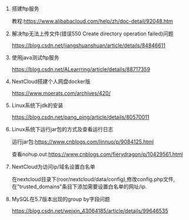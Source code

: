 1. 搭建ftp服务

   教程:https://www.alibabacloud.com/help/zh/doc-detail/92048.htm

2. 解决ftp无法上传文件(错误550 Create directory operation failed)问题

   https://blog.csdn.net/jiangshuanshuan/article/details/84846611

3. 使用java测试ftp服务

   https://blog.csdn.net/ALearrring/article/details/88717359

4. NextCloud搭建个人网盘docker版

   https://www.moerats.com/archives/420/
   
5. Linux系统下jdk的安装

   https://blog.csdn.net/pang_ping/article/details/80570011

6. Linux系统下运行jar包的方式及查看运行日志

   运行jar包:https://www.cnblogs.com/linnuo/p/9084125.html

   查看nohup.out:https://www.cnblogs.com/fierydragon/p/10429561.html
   
7. NextCloud为访问ip/域名设置白名单

   在nextcloud目录下(roor/nextcloud/data/config),修改config.php文件,在"trusted_domains"条目下添加需要设置白名单的网址/ip.

8. MySQL在5.7版本出现的group by字段问题

   https://blog.csdn.net/weixin_43064185/article/details/99646535

   

   

   

   






